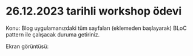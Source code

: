 # 26.12.2023 tarihli workshop ödevi

Konu:
Blog uygulamanızdaki tüm sayfaları (eklemeden başlayarak) BLoC pattern ile çalışacak duruma getiriniz.

Ekran görüntüsü:

